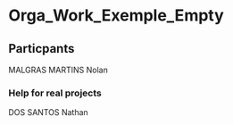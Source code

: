 # Orga_Work_Exemple_Empty
## Particpants
MALGRAS MARTINS Nolan
### Help for real projects
DOS SANTOS Nathan